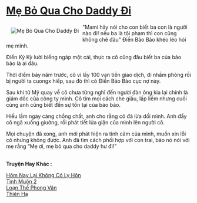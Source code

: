 <a href="https://utruyen.com/truyen/me-bo-qua-cho-daddy-di/14200/" title="Mẹ Bỏ Qua Cho Daddy Đi"><h1>Mẹ Bỏ Qua Cho Daddy Đi</h1></a><div style="display:table"><img align="right" style="float: left; padding: 10px;" src="https://utruyen.com/images/story/200x260/me-bo-qua-cho-daddy-di.jpg" alt="Mẹ Bỏ Qua Cho Daddy Đi">"Mami hãy nói cho con biết ba con là người nào đi! nếu ba là tội phạm thì con cũng không chê đâu" Điền Bảo Bảo khéo léo hỏi mẹ mình.<p></p>Điền Kỳ Kỳ lười biếng ngáp một cái, thực ra cô cũng đâu biết ba của bảo bảo là ai đâu.<p></p>Thời điểm bảy năm trước, cô vì lấy 100 vạn tiền giao dịch, đi nhầm phòng rồi bị người ta cuongx hiếp, sau đó thì có Điền Bảo Bảo cục nợ này.<p></p>Sau khi từ Mỹ quay về cô chưa từng nghĩ đến người đàn ông kia lại chính là giám đốc của công ty mình. Cô tìm mọi cách che giấu, lấp liếm nhưng cuối cùng anh cũng biết đến sự tồn tại của bảo bảo.<p></p>Hiểu lầm ngày càng chồng chất, anh cho rằng cô đã lừa dối mình. Anh đẩy cô ngã xuống giường, rồi phát tiết lửa giận của mình lên người cô.<p></p>Mọi chuyện đã xong, anh mới phát hiện ra tình cảm của mình, muốn xin lỗi cô nhưng không được. Anh đã tìm cách phối hợp với con trai, bảo nó nói với mẹ rằng “Mẹ ơi, mẹ bỏ qua cho daddy hư đi!”</div><p><br><b>Truyện Hay Khác :</b></p><a href="https://utruyen.com/truyen/hom-nay-lai-khong-co-ly-hon/19048/" alt="Hôm Nay Lại Không Có Ly Hôn">Hôm Nay Lại Không Có Ly Hôn</a><br/><a href="https://github.com/quanluxury/ngontinhhot/tree/master/truyenhay/20894/" alt="Tình Muộn 2">Tình Muộn 2</a><br/><a href="https://github.com/quanluxury/ngontinhhot/tree/master/truyenhay/20927/" alt="Loạn Thế Phong Vân">Loạn Thế Phong Vân</a><br/><a href="https://github.com/quanluxury/ngontinhhot/tree/master/truyenhay/21620/" alt="Thiên Hạ">Thiên Hạ</a><br/>